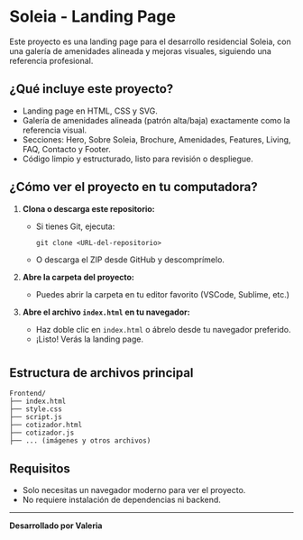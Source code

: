 # Soleia - Landing Page

Este proyecto es una landing page para el desarrollo residencial Soleia, con una galería de amenidades alineada y mejoras visuales, siguiendo una referencia profesional.

## ¿Qué incluye este proyecto?
- Landing page en HTML, CSS y SVG.
- Galería de amenidades alineada (patrón alta/baja) exactamente como la referencia visual.
- Secciones: Hero, Sobre Soleia, Brochure, Amenidades, Features, Living, FAQ, Contacto y Footer.
- Código limpio y estructurado, listo para revisión o despliegue.

## ¿Cómo ver el proyecto en tu computadora?

1. **Clona o descarga este repositorio:**
   - Si tienes Git, ejecuta:
     ```
     git clone <URL-del-repositorio>
     ```
   - O descarga el ZIP desde GitHub y descomprímelo.

2. **Abre la carpeta del proyecto:**
   - Puedes abrir la carpeta en tu editor favorito (VSCode, Sublime, etc.)

3. **Abre el archivo `index.html` en tu navegador:**
   - Haz doble clic en `index.html` o ábrelo desde tu navegador preferido.
   - ¡Listo! Verás la landing page.

#
## Estructura de archivos principal

```
Frontend/
├── index.html
├── style.css
├── script.js
├── cotizador.html
├── cotizador.js
├── ... (imágenes y otros archivos)
```

## Requisitos
- Solo necesitas un navegador moderno para ver el proyecto.
- No requiere instalación de dependencias ni backend.

---

**Desarrollado por Valeria** 